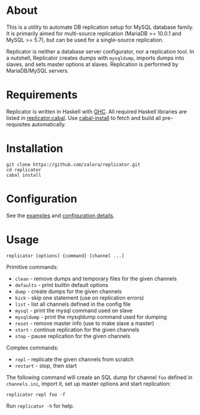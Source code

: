 About
=====
This is a utility to automate DB replication setup for
MySQL database family. It is primarily aimed for multi-source
replication (MariaDB >= 10.0.1 and MySQL >= 5.7),
but can be used for a single-source replication.

Replicator is neither a database server configurator,
nor a replication tool. In a nutshell, Replicator
creates dumps with `mysqldump`, imports dumps into
slaves, and sets master options at slaves. Replication
is performed by MariaDB/MySQL servers.

Requirements
============
Replicator is written in Haskell with [GHC](http://www.haskell.org/ghc/).
All required Haskell libraries are listed in [replicator.cabal](replicator.cabal).
Use [cabal-install](http://www.haskell.org/haskellwiki/Cabal-Install)
to fetch and build all pre-requisites automatically.

Installation
============
    git clone https://github.com/zalora/replicator.git
    cd replicator
    cabal install

Configuration
=============
See the [examples](examples/) and [configuration details](CONFIGURATION.md).

Usage
=====

    replicator [options] {command} [channel ...]

Primitive commands:

  * `clean`     - remove dumps and temporary files for the given channels
  * `defaults`  - print builtin default options
  * `dump`      - create dumps for the given channels
  * `kick`      - skip one statement (use on replication errors)
  * `list`      - list all channels defined in the config file
  * `mysql`     - print the mysql command used on slave
  * `mysqldump` - print the mysqldump command used for dumping
  * `reset`     - remove master info (use to make slave a master)
  * `start`     - continue replication for the given channels
  * `stop`      - pause replication for the given channels

Complex commands:

  * `repl`    - replicate the given channels from scratch
  * `restart` - stop, then start

The following command will create an SQL dump for channel `foo` defined in
`channels.ini`, import it, set up master options and start replication:

    replicator repl foo -f

Run `replicator -h` for help.

